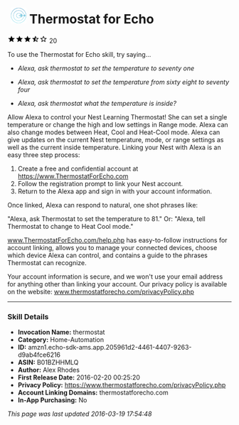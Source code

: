 # &nbsp;<img src="app_icon" alt="Thermostat for Echo icon" width="36"> Thermostat for Echo
![3.8 stars](../../../images/ic_star_black_18dp_1x.png)![3.8 stars](../../../images/ic_star_black_18dp_1x.png)![3.8 stars](../../../images/ic_star_black_18dp_1x.png)![3.8 stars](../../../images/ic_star_half_black_18dp_1x.png)![3.8 stars](../../../images/ic_star_border_black_18dp_1x.png) 20

To use the Thermostat for Echo skill, try saying...

* *Alexa, ask thermostat to set the temperature to seventy one*

* *Alexa, ask thermostat to set the temperature from sixty eight to seventy four*

* *Alexa, ask thermostat what the temperature is inside?*

Allow Alexa to control your Nest Learning Thermostat! She can set a single temperature or change the high and low settings in Range mode. Alexa can also change modes between Heat, Cool and Heat-Cool mode. Alexa can give updates on the current Nest temperature, mode, or range settings as well as the current inside temperature. Linking your Nest with Alexa is an easy three step process:

1. Create a free and confidential account at https://www.ThermostatForEcho.com
2. Follow the registration prompt to link your Nest account.
3. Return to the Alexa app and sign in with your account information.  

Once linked, Alexa can respond to natural, one shot phrases like:

"Alexa, ask Thermostat to set the temperature to 81."
Or:
"Alexa, tell Thermostat to change to Heat Cool mode."

www.ThermostatForEcho.com/help.php has easy-to-follow instructions for account linking, allows you to manage your connected devices, choose which device Alexa can control, and contains a guide to the phrases Thermostat can recognize. 

Your account information is secure, and we won't use your email address for anything other than linking your account. Our privacy policy is available on the website:
www.thermostatforecho.com/privacyPolicy.php

***

### Skill Details

* **Invocation Name:** thermostat
* **Category:** Home-Automation
* **ID:** amzn1.echo-sdk-ams.app.205961d2-4461-4407-9263-d9ab4fce6216
* **ASIN:** B01BZHHMLQ
* **Author:** Alex Rhodes
* **First Release Date:** 2016-02-20 00:25:20
* **Privacy Policy:** https://www.thermostatforecho.com/privacyPolicy.php
* **Account Linking Domains:** thermostatforecho.com
* **In-App Purchasing:** No

*This page was last updated 2016-03-19 17:54:48*
